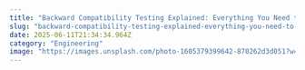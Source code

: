 ```yaml
---
title: "Backward Compatibility Testing Explained: Everything You Need to Know"
slug: "backward-compatibility-testing-explained-everything-you-need-to-know"
date: 2025-06-11T21:34:34.964Z
category: "Engineering"
image: "https://images.unsplash.com/photo-1605379399642-870262d3d051?w=1200&h=600&fit=crop"
---
```


